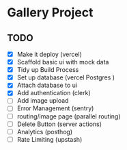 # Gallery Project

## TODO

-[x] Make it deploy (vercel)
-[x] Scaffold basic ui with mock data
-[x] Tidy up Build Process
-[x] Set up database (vercel Postgres )
-[x] Attach database to ui
-[x] Add authentication (clerk)
-[ ] Add image upload
-[ ] Error Management (sentry)
-[ ] routing/image page (parallel routing)
-[ ] Delete Button (server actions)
-[ ] Analytics (posthog)
-[ ] Rate Limiting (upstash)
